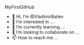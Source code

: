 MyFirstGitHub
- 👋 Hi, I’m @VladimirBaliev
- 👀 I’m interested in ...
- 🌱 I’m currently learning ...
- 💞️ I’m looking to collaborate on ...
- 📫 How to reach me ...

<!---
VladimirBaliev/VladimirBaliev is a ✨ special ✨ repository because its `README.md` (this file) appears on your GitHub profile.
You can click the Preview link to take a look at your changes.
--->
